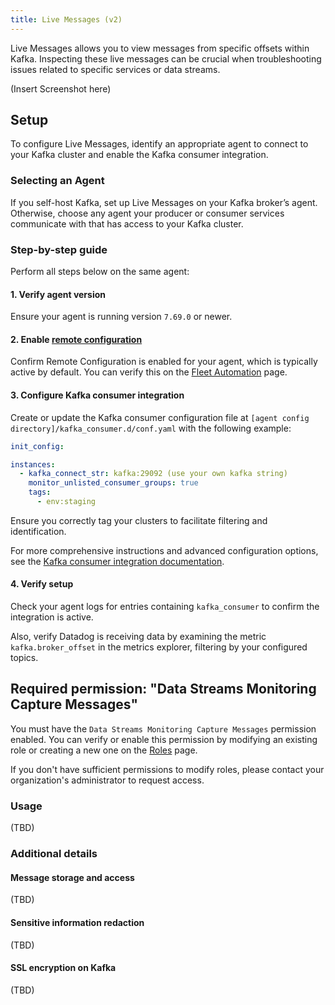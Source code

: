 ```yaml
---
title: Live Messages (v2)
---
```


Live Messages allows you to view messages from specific offsets within Kafka. Inspecting these live messages can be crucial when troubleshooting issues related to specific services or data streams.

(Insert Screenshot here)

## Setup

To configure Live Messages, identify an appropriate agent to connect to your Kafka cluster and enable the Kafka consumer integration.

### Selecting an Agent

If you self-host Kafka, set up Live Messages on your Kafka broker’s agent. Otherwise, choose any agent your producer or consumer services communicate with that has access to your Kafka cluster.

### Step-by-step guide

Perform all steps below on the same agent:

#### 1. Verify agent version

Ensure your agent is running version `7.69.0` or newer.

#### 2. Enable [remote configuration][2]

Confirm Remote Configuration is enabled for your agent, which is typically active by default. You can verify this on the [Fleet Automation][3] page.

#### 3. Configure Kafka consumer integration

Create or update the Kafka consumer configuration file at `[agent config directory]/kafka_consumer.d/conf.yaml` with the following example:

```yaml
init_config:

instances:
  - kafka_connect_str: kafka:29092 (use your own kafka string)
    monitor_unlisted_consumer_groups: true
    tags:
      - env:staging
```

Ensure you correctly tag your clusters to facilitate filtering and identification.

For more comprehensive instructions and advanced configuration options, see the [Kafka consumer integration documentation][4].

#### 4. Verify setup

Check your agent logs for entries containing `kafka_consumer` to confirm the integration is active.

Also, verify Datadog is receiving data by examining the metric `kafka.broker_offset` in the metrics explorer, filtering by your configured topics.


## Required permission: "Data Streams Monitoring Capture Messages"

You must have the `Data Streams Monitoring Capture Messages` permission enabled. You can verify or enable this permission by modifying an existing role or creating a new one on the [Roles][1] page.

If you don't have sufficient permissions to modify roles, please contact your organization's administrator to request access.

### Usage

(TBD)

### Additional details

#### Message storage and access

(TBD)

#### Sensitive information redaction

(TBD)

#### SSL encryption on Kafka


(TBD)

[1]: https://app.datadoghq.com/organization-settings/roles
[2]: /agent/remote_config
[3]: https://app.datadoghq.com/fleet
[4]: /integrations/kafka-consumer/?tab=host#setup
